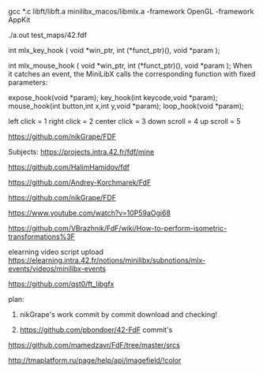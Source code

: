 
gcc *.c libft/libft.a minilibx_macos/libmlx.a -framework OpenGL -framework AppKit

./a.out test_maps/42.fdf 

int
mlx_key_hook ( void *win_ptr, int (*funct_ptr)(), void *param );

int
mlx_mouse_hook ( void *win_ptr, int (*funct_ptr)(), void *param );
When  it catches an event, the MiniLibX calls the corresponding function with fixed
parameters:

expose_hook(void *param);
key_hook(int keycode,void *param);
mouse_hook(int button,int x,int y,void *param);
loop_hook(void *param);

left click = 1
right click = 2
center click = 3
down scroll = 4
up scroll = 5

https://github.com/nikGrape/FDF

Subjects:
https://projects.intra.42.fr/fdf/mine

https://github.com/HalimHamidov/fdf

https://github.com/Andrey-Korchmarek/FdF

https://github.com/nikGrape/FDF

https://www.youtube.com/watch?v=10P59aOgi68

https://github.com/VBrazhnik/FdF/wiki/How-to-perform-isometric-transformations%3F


elearning video script upload
https://elearning.intra.42.fr/notions/minilibx/subnotions/mlx-events/videos/minilibx-events

https://github.com/qst0/ft_libgfx



plan:
1. nikGrape's work commit by commit download and checking!

2. https://github.com/pbondoer/42-FdF commit's

https://github.com/mamedzavr/FdF/tree/master/srcs

http://tmaplatform.ru/page/help/api/imagefield/!color